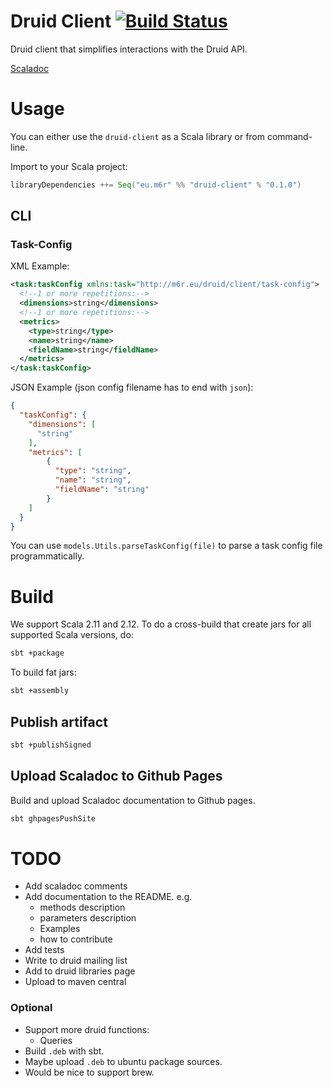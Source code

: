 # Druid Client [![Build Status](https://travis-ci.org/mbrtargeting/druid-client.svg?branch=master)](https://travis-ci.org/mbrtargeting/druid-client)

Druid client that simplifies interactions with the Druid API.

[Scaladoc](https://mbrtargeting.github.io/druid-client/latest/api/eu/m6r/druid/client/DruidHttpClient.html)

# Usage
You can either use the `druid-client` as a Scala library or from command-line. 

Import to your Scala project:
```scala
libraryDependencies ++= Seq("eu.m6r" %% "druid-client" % "0.1.0")
```

## CLI

### Task-Config

XML Example: 

```xml
<task:taskConfig xmlns:task="http://m6r.eu/druid/client/task-config">
  <!--1 or more repetitions:-->
  <dimensions>string</dimensions>
  <!--1 or more repetitions:-->
  <metrics>
    <type>string</type>
    <name>string</name>
    <fieldName>string</fieldName>
  </metrics>
</task:taskConfig>
```

JSON Example (json config filename has to end with `json`):
```json
{
  "taskConfig": {
    "dimensions": [
      "string"
    ],
    "metrics": [
        {
          "type": "string",
          "name": "string",
          "fieldName": "string"
        }
    ]
  }
}
```

You can use `models.Utils.parseTaskConfig(file)` to parse a task config file programmatically.

# Build

We support Scala 2.11 and 2.12. To do a cross-build that create jars for all supported Scala 
versions, do:

```bash
sbt +package
```

To build fat jars:

```bash
sbt +assembly
```

## Publish artifact

```bash
sbt +publishSigned
```


## Upload Scaladoc to Github Pages

Build and upload Scaladoc documentation to Github pages.
```bash
sbt ghpagesPushSite
```

# TODO

- Add scaladoc comments
- Add documentation to the README. e.g.
  - methods description
  - parameters description
  - Examples
  - how to contribute
- Add tests
- Write to druid mailing list
- Add to druid libraries page
- Upload to maven central

### Optional
- Support more druid functions:
    - Queries
- Build `.deb` with sbt.
- Maybe upload `.deb` to ubuntu package sources.
- Would be nice to support brew.
